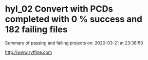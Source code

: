 # hyl_02 Convert with PCDs completed with 0 % success and 182 failing files

Summary of passing and failing projects on: 2020-03-21 at 23:38:50

http://www.ryffine.com
